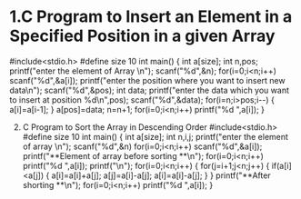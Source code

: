 # 1.C Program to Insert an Element in a Specified Position in a given Array 
#include<stdio.h>
#define size 10
int main()
{
int a[size];
int n,pos;
printf("enter the element of Array \n");
scanf("%d",&n);
for(i=0;i<n;i++)
scanf("%d",&a[i]);
printf("enter the position where you want to insert new data\n");
scanf("%d",&pos);
int data;
printf("enter the data which you want to insert at position %d\n",pos);
scanf("%d",&data);
for(i=n;i>pos;i--)
{
a[i]=a[i-1];
}
a[pos]=data;
n=n+1;
for(i=0;i<n;i++)
printf("%d ",a[i]);
}


2. C Program to Sort the Array in Descending Order 
#include<stdio.h>
#define size 10
int main()
{
int a[size];
int n,i,j;
printf("enter the element of array \n");
scanf("%d",&n)
for(i=0;i<n;i++)
scanf("%d",&a[i]);
printf("**Element of array before sorting **\n");
for(i=0;i<n;i++)
printf("%d ",a[i]);
printf("\n");
for(i=0;i<n;i++)
{
for(j=i+1;j<n;j++)
{
if(a[i]<a[j])
{
a[i]=a[i]+a[j];
a[j]=a[i]-a[j];
a[i]=a[i]-a[j];
}
}
printf("**After shorting **\n");
for(i=0;i<n;i++)
printf("%d ",a[i]);
}





